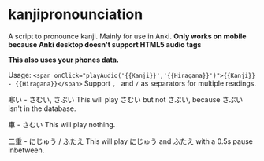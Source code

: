 # kanjipronounciation
A script to pronounce kanji. Mainly for use in Anki.
**Only works on mobile because Anki desktop doesn't support HTML5 audio tags**

**This also uses your phones data.**

Usage:
``
<span onClick="playAudio('{{Kanji}}','{{Hiragana}}')">{{Kanji}} - {{Hiragana}}</span>
``
Support `, ` and ` / ` as separators for multiple readings.

寒い - さむい, さぶい
This will play さむい but not さぶい, because さぶい isn't in the database.

車 - さむい
This will play nothing.

二重 - にじゅう / ふたえ
This will play にじゅう and ふたえ with a 0.5s pause inbetween.
